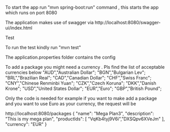 To start the app run "mvn spring-boot:run" command , this starts the app which runs on port 8080

The application makes use of swagger via http://localhost:8080/swagger-ui/index.html


Test

To run the test kindly run  "mvn test"




The application.properties folder contains the config


To add a package you might need a currency . Pls find the list of acceptable currencies below
"AUD","Australian Dollar";
"BGN","Bulgarian Lev";
"BRL","Brazilian Real";
"CAD","Canadian Dollar";
"CHF","Swiss Franc";
"CNY","Chinese Renminbi Yuan";
"CZK","Czech Koruna";
"DKK","Danish Krone";
"USD","United States Dollar";
"EUR","Euro";
"GBP","British Pound";

Only the code is needed for example if you want to make add a package and you want to use Euro as your currency, the request will be

http://localhost:8080/packages
{
"name": "Mega Plan3",
"description": "This is my mega plan",
"productIds": [
"VqKb4tyj9V6i","DXSQpv6XVeJm"
],
"currency": "EUR"
}
